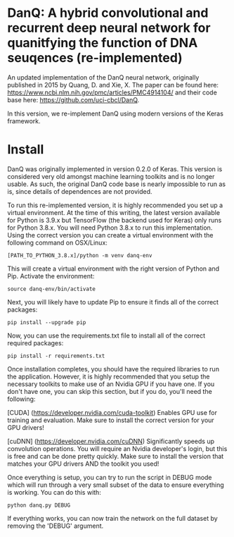 # DanQ: A hybrid convolutional and recurrent deep neural network for quanitfying the function of DNA seuqences (re-implemented)
An updated implementation of the DanQ neural network, originally published in 2015 by Quang, D. and Xie, X. The paper can be found here: https://www.ncbi.nlm.nih.gov/pmc/articles/PMC4914104/ and their code base here: https://github.com/uci-cbcl/DanQ.

In this version, we re-implement DanQ using modern versions of the Keras framework.

# Install
DanQ was originally implemented in version 0.2.0 of Keras. This version is considered very old amongst machine learning toolkits and is no longer usable. As such, the original DanQ code base is nearly impossible to run as is, since details of dependences are not provided.

To run this re-implemented version, it is highly recommended you set up a virtual environment. At the time of this writing, the latest version available for Python is 3.9.x but TensorFlow (the backend used for Keras) only runs for Python 3.8.x. You will need Python 3.8.x to run this implementation. Using the correct version you can create a virtual environment with the following command on OSX/Linux:
```
[PATH_TO_PYTHON_3.8.x]/python -m venv danq-env
```

This will create a virtual environment with the right version of Python and Pip. Activate the environment:
```
source danq-env/bin/activate
```

Next, you will likely have to update Pip to ensure it finds all of the correct packages:
```
pip install --upgrade pip
```

Now, you can use the requirements.txt file to install all of the correct required packages:
```
pip install -r requirements.txt
```

Once installation completes, you should have the required libraries to run the application. However, it is highly recommended that you setup the necessary toolkits to make use of an Nvidia GPU if you have one. If you don't have one, you can skip this section, but if you do, you'll need the following:

[CUDA] (https://developer.nvidia.com/cuda-toolkit) Enables GPU use for training and evaluation. Make sure to install the correct version for your GPU drivers!

[cuDNN] (https://developer.nvidia.com/cuDNN) Significantly speeds up convolution operations. You will require an Nvidia developer's login, but this is free and can be done pretty quickly. Make sure to install the version that matches your GPU drivers AND the toolkit you used!

Once everything is setup, you can try to run the script in DEBUG mode which will run through a very small subset of the data to ensure everything is working. You can do this with:

```
python danq.py DEBUG
```

If everything works, you can now train the network on the full dataset by removing the 'DEBUG' argument. 






